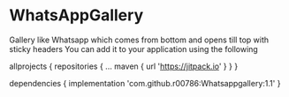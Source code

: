 # WhatsAppGallery
Gallery like Whatsapp which comes from bottom and opens till top with sticky headers
You can add it to your application using the following



allprojects {
		repositories {
			...
			maven { url 'https://jitpack.io' }
		}
	}
  
  
  dependencies {
	        implementation 'com.github.r00786:Whatsappgallery:1.1'
	}
  
  

